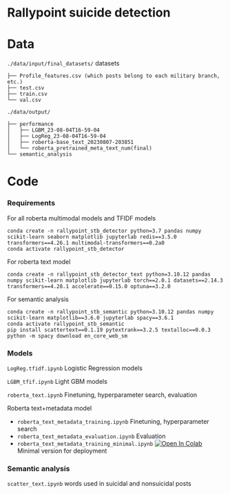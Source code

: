 # Rallypoint suicide detection

# Data

`./data/input/final_datasets/` datasets
```
├── Profile_features.csv (which posts belong to each military branch, etc.)
├── test.csv
├── train.csv
└── val.csv
```

`./data/output/`
  ```
  ├── performance
  │   ├── LGBM_23-08-04T16-59-04
  │   ├── LogReg_23-08-04T16-59-04
  │   ├── roberta-base_text_20230807-203851
  │   └── roberta_pretrained_meta_text_num(final)
  └── semantic_analysis
  ```


# Code

### Requirements

For all roberta multimodal models and TFIDF models
```
conda create -n rallypoint_stb_detector python=3.7 pandas numpy scikit-learn seaborn matplotlib jupyterlab redis==3.5.0 transformers==4.26.1 multimodal-transformers==0.2a0 
conda activate rallypoint_stb_detector
```

For roberta text model
```
conda create -n rallypoint_stb_detector_text python=3.10.12 pandas numpy scikit-learn matplotlib jupyterlab torch==2.0.1 datasets==2.14.3 transformers==4.28.1 accelerate==0.15.0 optuna==3.2.0
```

For semantic analysis
```
conda create -n rallypoint_stb_semantic python=3.10.12 pandas numpy scikit-learn matplotlib==3.6.0 jupyterlab spacy==3.6.1 
conda activate rallypoint_stb_semantic
pip install scattertext==0.1.19 pytextrank==3.2.5 textalloc==0.0.3
python -m spacy download en_core_web_sm
```




### Models

`LogReg.tfidf.ipynb` Logistic Regression models

`LGBM_tfif.ipynb` Light GBM models

`roberta_text.ipynb` Finetuning, hyperparameter search, evaluation

Roberta text+metadata model
- `roberta_text_metadata_training.ipynb` Finetuning, hyperparameter search
- `roberta_text_metadata_evaluation.ipynb` Evaluation
- `roberta_text_metadata_training_minimal.ipynb` [![Open In Colab](https://colab.research.google.com/assets/colab-badge.svg)](https://colab.research.google.com/github/danielmlow/rallypoint_suicide_detection/blob/main/multimodal_suicide_detector_minimal.ipynb)  Minimal version for deployment

### Semantic analysis

`scatter_text.ipynb` words used in suicidal and nonsuicidal posts